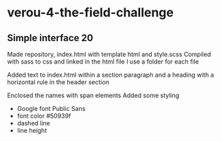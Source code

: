 # verou-4-the-field-challenge

## Simple interface 20
Made repository, index.html with template html and style.scss
Compiled with sass to css and linked in the html file
I use a folder for each file

Added text to index.html within a section paragraph and a heading with a horizontal rule in the header section

Enclosed the names with span elements
Added some styling
- Google font Public Sans
- font color #50939f
- dashed line
- line height



